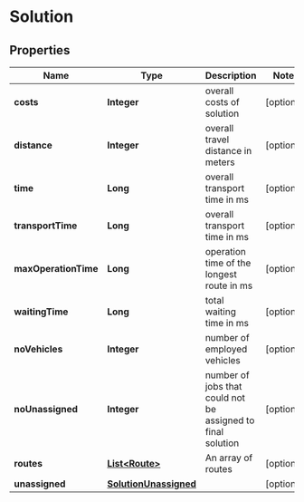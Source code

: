 
# Solution

## Properties
Name | Type | Description | Notes
------------ | ------------- | ------------- | -------------
**costs** | **Integer** | overall costs of solution |  [optional]
**distance** | **Integer** | overall travel distance in meters |  [optional]
**time** | **Long** | overall transport time in ms |  [optional]
**transportTime** | **Long** | overall transport time in ms |  [optional]
**maxOperationTime** | **Long** | operation time of the longest route in ms |  [optional]
**waitingTime** | **Long** | total waiting time in ms |  [optional]
**noVehicles** | **Integer** | number of employed vehicles |  [optional]
**noUnassigned** | **Integer** | number of jobs that could not be assigned to final solution |  [optional]
**routes** | [**List&lt;Route&gt;**](Route.md) | An array of routes |  [optional]
**unassigned** | [**SolutionUnassigned**](SolutionUnassigned.md) |  |  [optional]



